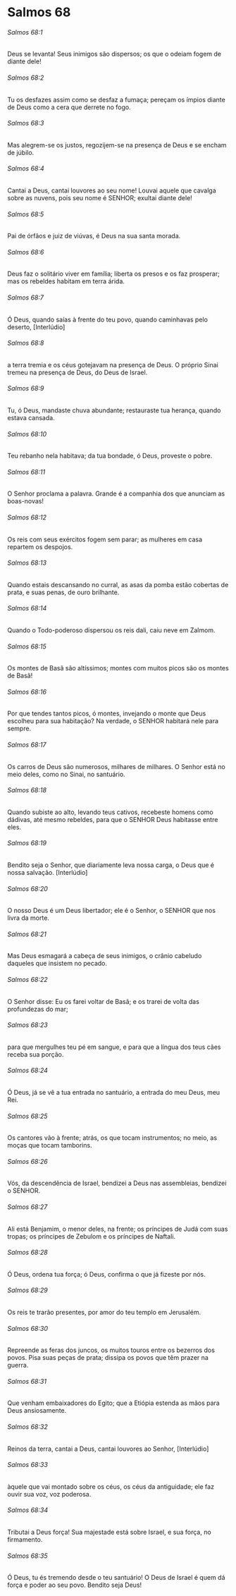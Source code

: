 # Salmos 68

###### Salmos 68:1

Deus se levanta! Seus inimigos são dispersos; os que o odeiam fogem de diante dele!

###### Salmos 68:2

Tu os desfazes assim como se desfaz a fumaça; pereçam os ímpios diante de Deus como a cera que derrete no fogo.

###### Salmos 68:3

Mas alegrem-se os justos, regozijem-se na presença de Deus e se encham de júbilo.

###### Salmos 68:4

Cantai a Deus, cantai louvores ao seu nome! Louvai aquele que cavalga sobre as nuvens, pois seu nome é SENHOR; exultai diante dele!

###### Salmos 68:5

Pai de órfãos e juiz de viúvas, é Deus na sua santa morada.

###### Salmos 68:6

Deus faz o solitário viver em família; liberta os presos e os faz prosperar; mas os rebeldes habitam em terra árida.

###### Salmos 68:7

Ó Deus, quando saías à frente do teu povo, quando caminhavas pelo deserto, [Interlúdio]

###### Salmos 68:8

a terra tremia e os céus gotejavam na presença de Deus. O próprio Sinai tremeu na presença de Deus, do Deus de Israel.

###### Salmos 68:9

Tu, ó Deus, mandaste chuva abundante; restauraste tua herança, quando estava cansada.

###### Salmos 68:10

Teu rebanho nela habitava; da tua bondade, ó Deus, proveste o pobre.

###### Salmos 68:11

O Senhor proclama a palavra. Grande é a companhia dos que anunciam as boas-novas!

###### Salmos 68:12

Os reis com seus exércitos fogem sem parar; as mulheres em casa repartem os despojos.

###### Salmos 68:13

Quando estais descansando no curral, as asas da pomba estão cobertas de prata, e suas penas, de ouro brilhante.

###### Salmos 68:14

Quando o Todo-poderoso dispersou os reis dali, caiu neve em Zalmom.

###### Salmos 68:15

Os montes de Basã são altíssimos; montes com muitos picos são os montes de Basã!

###### Salmos 68:16

Por que tendes tantos picos, ó montes, invejando o monte que Deus escolheu para sua habitação? Na verdade, o SENHOR habitará nele para sempre.

###### Salmos 68:17

Os carros de Deus são numerosos, milhares de milhares. O Senhor está no meio deles, como no Sinai, no santuário.

###### Salmos 68:18

Quando subiste ao alto, levando teus cativos, recebeste homens como dádivas, até mesmo rebeldes, para que o SENHOR Deus habitasse entre eles.

###### Salmos 68:19

Bendito seja o Senhor, que diariamente leva nossa carga, o Deus que é nossa salvação. [Interlúdio]

###### Salmos 68:20

O nosso Deus é um Deus libertador; ele é o Senhor, o SENHOR que nos livra da morte.

###### Salmos 68:21

Mas Deus esmagará a cabeça de seus inimigos, o crânio cabeludo daqueles que insistem no pecado.

###### Salmos 68:22

O Senhor disse: Eu os farei voltar de Basã; e os trarei de volta das profundezas do mar;

###### Salmos 68:23

para que mergulhes teu pé em sangue, e para que a língua dos teus cães receba sua porção.

###### Salmos 68:24

Ó Deus, já se vê a tua entrada no santuário, a entrada do meu Deus, meu Rei.

###### Salmos 68:25

Os cantores vão à frente; atrás, os que tocam instrumentos; no meio, as moças que tocam tamborins.

###### Salmos 68:26

Vós, da descendência de Israel, bendizei a Deus nas assembleias, bendizei o SENHOR.

###### Salmos 68:27

Ali está Benjamim, o menor deles, na frente; os príncipes de Judá com suas tropas; os príncipes de Zebulom e os príncipes de Naftali.

###### Salmos 68:28

Ó Deus, ordena tua força; ó Deus, confirma o que já fizeste por nós.

###### Salmos 68:29

Os reis te trarão presentes, por amor do teu templo em Jerusalém.

###### Salmos 68:30

Repreende as feras dos juncos, os muitos touros entre os bezerros dos povos. Pisa suas peças de prata; dissipa os povos que têm prazer na guerra.

###### Salmos 68:31

Que venham embaixadores do Egito; que a Etiópia estenda as mãos para Deus ansiosamente.

###### Salmos 68:32

Reinos da terra, cantai a Deus, cantai louvores ao Senhor, [Interlúdio]

###### Salmos 68:33

àquele que vai montado sobre os céus, os céus da antiguidade; ele faz ouvir sua voz, voz poderosa.

###### Salmos 68:34

Tributai a Deus força! Sua majestade está sobre Israel, e sua força, no firmamento.

###### Salmos 68:35

Ó Deus, tu és tremendo desde o teu santuário! O Deus de Israel é quem dá força e poder ao seu povo. Bendito seja Deus!


